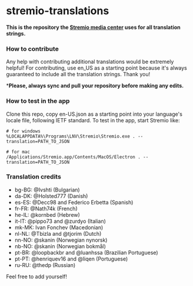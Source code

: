 # stremio-translations

**This is the repository the [Stremio media center](http://www.strem.io) uses for all translation strings.**

### How to contribute

Any help with contributing additional translations would be extremely helpful!
For contributing, use en_US as a starting point because it's always guaranteed to include all the translation strings.
Thank you!

***Please, always sync and pull your repository before making any edits.**

### How to test in the app

Clone this repo, copy en-US.json as a starting point into your language's locale file, following IETF standard. To test in the app, start Stremio like:
```
# for windows
%LOCALAPPDATA%\Programs\LNV\Stremio\Stremio.exe . --translation=PATH_TO_JSON

# for mac
/Applications/Stremio.app/Contents/MacOS/Electron . --translation=PATH_TO_JSON
```

### Translation credits

* bg-BG: @Ivshti						(Bulgarian)
* da-DK: @Holsted777					(Danish)
* es-ES: @Decc98 and Federico Erbetta	(Spanish)
* fr-FR: @Nath74k						(French)
* he-IL: @kornbed						(Hebrew)
* it-IT: @pippo73 and @zurdyo			(Italian)
* mk-MK: Ivan Fonchev					(Macedonian)
* nl-NL: @Tbizla and @tjorim			(Dutch)
* nn-NO: @skanin						(Norwegian nynorsk)
* nb-NO: @skanin						(Norwegian bokmål)
* pt-BR: @loopbackbr and @luanhssa		(Brazilian Portuguese)
* pt-PT: @henriquev16 and @liqen		(Portuguese)
* ru-RU: @thedp							(Russian)

Feel free to add yourself!